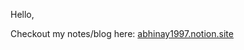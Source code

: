 Hello,

Checkout my notes/blog here: [abhinay1997.notion.site]([https://abhinay1997.github.io](https://abhinay1997.notion.site/Abhi-s-Notes-1fd4828f9eaa80e09ea2d1f24992731b))
